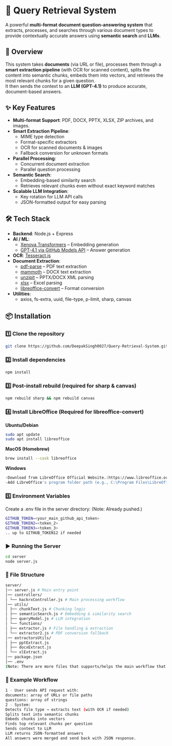 # 📄 Query Retrieval System

A powerful **multi-format document question-answering system** that extracts, processes, and searches through various document types to provide contextually accurate answers using **semantic search** and **LLMs**.

## 🚀 Overview

This system takes **documents** (via URL or file), processes them through a **smart extraction pipeline** (with OCR for scanned content), splits the content into semantic chunks, embeds them into vectors, and retrieves the most relevant chunks for a given question.  
It then sends the context to an **LLM (GPT-4.1)** to produce accurate, document-based answers.

## ✨ Key Features

- **Multi-format Support**: PDF, DOCX, PPTX, XLSX, ZIP archives, and images.
- **Smart Extraction Pipeline**:
  - MIME type detection
  - Format-specific extractors
  - OCR for scanned documents & images
  - Fallback conversion for unknown formats
- **Parallel Processing**:
  - Concurrent document extraction
  - Parallel question processing
- **Semantic Search**:
  - Embedding-based similarity search
  - Retrieves relevant chunks even without exact keyword matches
- **Scalable LLM Integration**:
  - Key rotation for LLM API calls
  - JSON-formatted output for easy parsing

## 🛠️ Tech Stack

- **Backend**: Node.js + Express
- **AI / ML**:
  - [Xenova Transformers](https://github.com/xenova/transformers.js) – Embedding generation
  - [GPT-4.1 via GitHub Models API](https://docs.github.com/en/ai) – Answer generation
- **OCR**: [Tesseract.js](https://tesseract.projectnaptha.com/)
- **Document Extraction**:
  - [pdf-parse](https://www.npmjs.com/package/pdf-parse) – PDF text extraction
  - [mammoth](https://github.com/mwilliamson/mammoth.js) – DOCX text extraction
  - [unzipit](https://www.npmjs.com/package/unzipit) – PPTX/DOCX XML parsing
  - [xlsx](https://www.npmjs.com/package/xlsx) – Excel parsing
  - [libreoffice-convert](https://www.npmjs.com/package/libreoffice-convert) – Format conversion
- **Utilities**:
  - axios, fs-extra, uuid, file-type, p-limit, sharp, canvas

## 📦 Installation

### 1️⃣ Clone the repository

```bash
git clone https://github.com/DeepakSingh0027/Query-Retrieval-System.git
```

### 2️⃣ Install dependencies

```bash
npm install
```

### 3️⃣ Post-install rebuild (required for sharp & canvas)

```bash
npm rebuild sharp && npm rebuild canvas
```

### 4️⃣ Install LibreOffice (Required for libreoffice-convert)

**Ubuntu/Debian**

```bash
sudo apt update
sudo apt install libreoffice
```

**MacOS (Homebrew)**

```bash
brew install --cask libreoffice
```

**Windows**

```bash
-Download from LibreOffice Official Website.:https://www.libreoffice.org/download/download/
-Add LibreOffice's program folder path (e.g., C:\Program Files\LibreOffice\program) to your system PATH.
```

### 5️⃣ Environment Variables

Create a .env file in the server directory:
(Note: Already pushed.)

```bash
GITHUB_TOKEN=<your_main_github_api_token>
GITHUB_TOKEN2=<token_2>
GITHUB_TOKEN3=<token_3>
.. up to GITHUB_TOKEN12 if needed
```

### ▶️ Running the Server

```bash
cd server
node server.js
```

### 📂 File Structure

```bash
server/
│── server.js # Main entry point
│── controllers/
│ └── hackrxController.js # Main processing workflow
│── utils/
│ ├── chunkText.js # Chunking logic
│ ├── semanticSearch.js # Embedding & similarity search
│ ├── queryModel.js # LLM integration
│ └── functions/
│ ├── extractor.js # File handling & extraction
│ └── extractor2.js # PDF conversion fallback
│── extractorsUtils/
│ ├── pptExtract.js
│ ├── docxExtract.js
│ └── xlExtract.js
│── package.json
│── .env
(Note: There are more files that supports/helps the main workflow that is not mentioned here.)
```

### 📜 Example Workflow

```bash
1 - User sends API request with:
documents: array of URLs or file paths
questions: array of strings
2 - System:
Detects file type → extracts text (with OCR if needed)
Splits text into semantic chunks
Embeds chunks into vectors
Finds top relevant chunks per question
Sends context to LLM
LLM returns JSON-formatted answers
All answers were merged and send back with JSON response.
```
